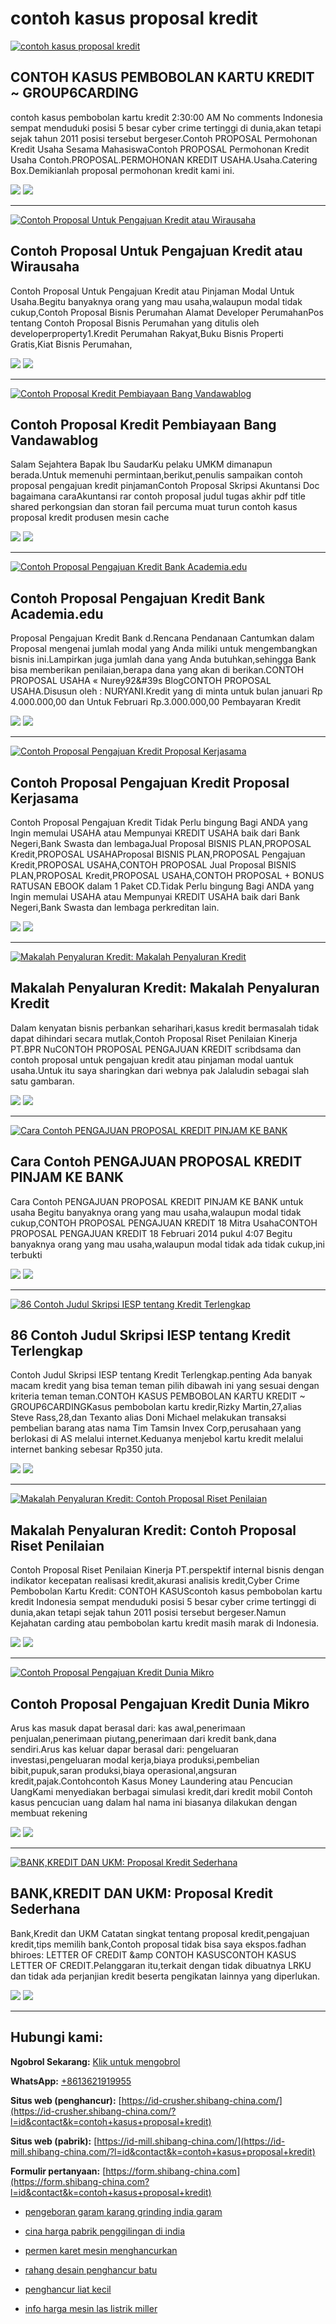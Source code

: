 # contoh kasus proposal kredit

<a href="https://swt.shibang-china.com/?l=id&img&k=contoh+kasus+proposal+kredit" target="_blank">![contoh kasus proposal kredit](http://static.shibang-china.com/all-800x300/624.jpg)</a>

## CONTOH KASUS PEMBOBOLAN KARTU KREDIT ~ GROUP6CARDING
contoh kasus pembobolan kartu kredit 2:30:00 AM No comments Indonesia sempat menduduki posisi 5 besar cyber crime tertinggi di dunia,akan tetapi sejak tahun 2011 posisi tersebut bergeser.Contoh PROPOSAL Permohonan Kredit Usaha Sesama MahasiswaContoh PROPOSAL Permohonan Kredit Usaha Contoh.PROPOSAL.PERMOHONAN KREDIT USAHA.Usaha.Catering Box.Demikianlah proposal permohonan kredit kami ini.


<a href="https://whatsapp.shibangsoft.com/WhatsApp.php" target="_blank" title="WhatsApp">![](http://static.shibang-china.com/icon/whatsapp.png)</a> <a href="https://swt.shibang-china.com/?l=id&icon&k=contoh+kasus+proposal+kredit" target="_blank">![](http://static.shibang-china.com/icon/chat-id.png)</a>

---

<a href="https://swt.shibang-china.com/?l=id&img&k=contoh+kasus+proposal+kredit" target="_blank">![Contoh Proposal Untuk Pengajuan Kredit atau Wirausaha](http://static.shibang-china.com/all-800x300/1385.jpg)</a>

## Contoh Proposal Untuk Pengajuan Kredit atau Wirausaha
Contoh Proposal Untuk Pengajuan Kredit atau Pinjaman Modal Untuk Usaha.Begitu banyaknya orang yang mau usaha,walaupun modal tidak cukup,Contoh Proposal Bisnis Perumahan Alamat Developer PerumahanPos tentang Contoh Proposal Bisnis Perumahan yang ditulis oleh developerproperty1.Kredit Perumahan Rakyat,Buku Bisnis Properti Gratis,Kiat Bisnis Perumahan,


<a href="https://whatsapp.shibangsoft.com/WhatsApp.php" target="_blank" title="WhatsApp">![](http://static.shibang-china.com/icon/whatsapp.png)</a> <a href="https://swt.shibang-china.com/?l=id&icon&k=contoh+kasus+proposal+kredit" target="_blank">![](http://static.shibang-china.com/icon/chat-id.png)</a>

---

<a href="https://swt.shibang-china.com/?l=id&img&k=contoh+kasus+proposal+kredit" target="_blank">![Contoh Proposal Kredit Pembiayaan Bang Vandawablog](http://static.shibang-china.com/all-800x300/1165.jpg)</a>

## Contoh Proposal Kredit Pembiayaan Bang Vandawablog
Salam Sejahtera Bapak Ibu SaudarKu pelaku UMKM dimanapun berada.Untuk memenuhi permintaan,berikut,penulis sampaikan contoh proposal pengajuan kredit pinjamanContoh Proposal Skripsi Akuntansi Doc bagaimana caraAkuntansi rar contoh proposal judul tugas akhir pdf title shared perkongsian dan storan fail percuma muat turun contoh kasus proposal kredit produsen mesin cache


<a href="https://whatsapp.shibangsoft.com/WhatsApp.php" target="_blank" title="WhatsApp">![](http://static.shibang-china.com/icon/whatsapp.png)</a> <a href="https://swt.shibang-china.com/?l=id&icon&k=contoh+kasus+proposal+kredit" target="_blank">![](http://static.shibang-china.com/icon/chat-id.png)</a>

---

<a href="https://swt.shibang-china.com/?l=id&img&k=contoh+kasus+proposal+kredit" target="_blank">![Contoh Proposal Pengajuan Kredit Bank Academia.edu](http://static.shibang-china.com/all-800x300/396.jpg)</a>

## Contoh Proposal Pengajuan Kredit Bank Academia.edu
Proposal Pengajuan Kredit Bank d.Rencana Pendanaan Cantumkan dalam Proposal mengenai jumlah modal yang Anda miliki untuk mengembangkan bisnis ini.Lampirkan juga jumlah dana yang Anda butuhkan,sehingga Bank bisa memberikan penilaian,berapa dana yang akan di berikan.CONTOH PROPOSAL USAHA « Nurey92&#39s BlogCONTOH PROPOSAL USAHA.Disusun oleh : NURYANI.Kredit yang di minta untuk bulan januari Rp 4.000.000,00 dan Untuk Februari Rp.3.000.000,00 Pembayaran Kredit


<a href="https://whatsapp.shibangsoft.com/WhatsApp.php" target="_blank" title="WhatsApp">![](http://static.shibang-china.com/icon/whatsapp.png)</a> <a href="https://swt.shibang-china.com/?l=id&icon&k=contoh+kasus+proposal+kredit" target="_blank">![](http://static.shibang-china.com/icon/chat-id.png)</a>

---

<a href="https://swt.shibang-china.com/?l=id&img&k=contoh+kasus+proposal+kredit" target="_blank">![Contoh Proposal Pengajuan Kredit Proposal Kerjasama](http://static.shibang-china.com/all-800x300/492.jpg)</a>

## Contoh Proposal Pengajuan Kredit Proposal Kerjasama
Contoh Proposal Pengajuan Kredit Tidak Perlu bingung Bagi ANDA yang Ingin memulai USAHA atau Mempunyai KREDIT USAHA baik dari Bank Negeri,Bank Swasta dan lembagaJual Proposal BISNIS PLAN,PROPOSAL Kredit,PROPOSAL USAHAProposal BISNIS PLAN,PROPOSAL Pengajuan Kredit,PROPOSAL USAHA,CONTOH PROPOSAL Jual Proposal BISNIS PLAN,PROPOSAL Kredit,PROPOSAL USAHA,CONTOH PROPOSAL + BONUS RATUSAN EBOOK dalam 1 Paket CD.Tidak Perlu bingung Bagi ANDA yang Ingin memulai USAHA atau Mempunyai KREDIT USAHA baik dari Bank Negeri,Bank Swasta dan lembaga perkreditan lain.


<a href="https://whatsapp.shibangsoft.com/WhatsApp.php" target="_blank" title="WhatsApp">![](http://static.shibang-china.com/icon/whatsapp.png)</a> <a href="https://swt.shibang-china.com/?l=id&icon&k=contoh+kasus+proposal+kredit" target="_blank">![](http://static.shibang-china.com/icon/chat-id.png)</a>

---

<a href="https://swt.shibang-china.com/?l=id&img&k=contoh+kasus+proposal+kredit" target="_blank">![Makalah Penyaluran Kredit: Makalah Penyaluran Kredit](http://static.shibang-china.com/all-800x300/1096.jpg)</a>

## Makalah Penyaluran Kredit: Makalah Penyaluran Kredit
Dalam kenyatan bisnis perbankan seharihari,kasus kredit bermasalah tidak dapat dihindari secara mutlak,Contoh Proposal Riset Penilaian Kinerja PT.BPR NuCONTOH PROPOSAL PENGAJUAN KREDIT scribdsama dan contoh proposal untuk pengajuan kredit atau pinjaman modal uantuk usaha.Untuk itu saya sharingkan dari webnya pak Jalaludin sebagai slah satu gambaran.


<a href="https://whatsapp.shibangsoft.com/WhatsApp.php" target="_blank" title="WhatsApp">![](http://static.shibang-china.com/icon/whatsapp.png)</a> <a href="https://swt.shibang-china.com/?l=id&icon&k=contoh+kasus+proposal+kredit" target="_blank">![](http://static.shibang-china.com/icon/chat-id.png)</a>

---

<a href="https://swt.shibang-china.com/?l=id&img&k=contoh+kasus+proposal+kredit" target="_blank">![Cara Contoh PENGAJUAN PROPOSAL KREDIT PINJAM KE BANK](http://static.shibang-china.com/all-800x300/189.jpg)</a>

## Cara Contoh PENGAJUAN PROPOSAL KREDIT PINJAM KE BANK
Cara Contoh PENGAJUAN PROPOSAL KREDIT PINJAM KE BANK untuk usaha Begitu banyaknya orang yang mau usaha,walaupun modal tidak cukup,CONTOH PROPOSAL PENGAJUAN KREDIT 18 Mitra UsahaCONTOH PROPOSAL PENGAJUAN KREDIT 18 Februari 2014 pukul 4:07 Begitu banyaknya orang yang mau usaha,walaupun modal tidak ada tidak cukup,ini terbukti


<a href="https://whatsapp.shibangsoft.com/WhatsApp.php" target="_blank" title="WhatsApp">![](http://static.shibang-china.com/icon/whatsapp.png)</a> <a href="https://swt.shibang-china.com/?l=id&icon&k=contoh+kasus+proposal+kredit" target="_blank">![](http://static.shibang-china.com/icon/chat-id.png)</a>

---

<a href="https://swt.shibang-china.com/?l=id&img&k=contoh+kasus+proposal+kredit" target="_blank">![86 Contoh Judul Skripsi IESP tentang Kredit Terlengkap](http://static.shibang-china.com/all-800x300/1023.jpg)</a>

## 86 Contoh Judul Skripsi IESP tentang Kredit Terlengkap
Contoh Judul Skripsi IESP tentang Kredit Terlengkap.penting Ada banyak macam kredit yang bisa teman teman pilih dibawah ini yang sesuai dengan kriteria teman teman.CONTOH KASUS PEMBOBOLAN KARTU KREDIT ~ GROUP6CARDINGKasus pembobolan kartu kredir,Rizky Martin,27,alias Steve Rass,28,dan Texanto alias Doni Michael melakukan transaksi pembelian barang atas nama Tim Tamsin Invex Corp,perusahaan yang berlokasi di AS melalui internet.Keduanya menjebol kartu kredit melalui internet banking sebesar Rp350 juta.


<a href="https://whatsapp.shibangsoft.com/WhatsApp.php" target="_blank" title="WhatsApp">![](http://static.shibang-china.com/icon/whatsapp.png)</a> <a href="https://swt.shibang-china.com/?l=id&icon&k=contoh+kasus+proposal+kredit" target="_blank">![](http://static.shibang-china.com/icon/chat-id.png)</a>

---

<a href="https://swt.shibang-china.com/?l=id&img&k=contoh+kasus+proposal+kredit" target="_blank">![Makalah Penyaluran Kredit: Contoh Proposal Riset Penilaian](http://static.shibang-china.com/all-800x300/755.jpg)</a>

## Makalah Penyaluran Kredit: Contoh Proposal Riset Penilaian
Contoh Proposal Riset Penilaian Kinerja PT.perspektif internal bisnis dengan indikator kecepatan realisasi kredit,akurasi analisis kredit,Cyber Crime Pembobolan Kartu Kredit: CONTOH KASUScontoh kasus pembobolan kartu kredit Indonesia sempat menduduki posisi 5 besar cyber crime tertinggi di dunia,akan tetapi sejak tahun 2011 posisi tersebut bergeser.Namun Kejahatan carding atau pembobolan kartu kredit masih marak di Indonesia.


<a href="https://whatsapp.shibangsoft.com/WhatsApp.php" target="_blank" title="WhatsApp">![](http://static.shibang-china.com/icon/whatsapp.png)</a> <a href="https://swt.shibang-china.com/?l=id&icon&k=contoh+kasus+proposal+kredit" target="_blank">![](http://static.shibang-china.com/icon/chat-id.png)</a>

---

<a href="https://swt.shibang-china.com/?l=id&img&k=contoh+kasus+proposal+kredit" target="_blank">![Contoh Proposal Pengajuan Kredit Dunia Mikro](http://static.shibang-china.com/all-800x300/287.jpg)</a>

## Contoh Proposal Pengajuan Kredit Dunia Mikro
Arus kas masuk dapat berasal dari: kas awal,penerimaan penjualan,penerimaan piutang,penerimaan dari kredit bank,dana sendiri.Arus kas keluar dapar berasal dari: pengeluaran investasi,pengeluaran modal kerja,biaya produksi,pembelian bibit,pupuk,saran produksi,biaya operasional,angsuran kredit,pajak.Contohcontoh Kasus Money Laundering atau Pencucian UangKami menyediakan berbagai simulasi kredit,dari kredit mobil Contoh kasus pencucian uang dalam hal nama ini biasanya dilakukan dengan membuat rekening


<a href="https://whatsapp.shibangsoft.com/WhatsApp.php" target="_blank" title="WhatsApp">![](http://static.shibang-china.com/icon/whatsapp.png)</a> <a href="https://swt.shibang-china.com/?l=id&icon&k=contoh+kasus+proposal+kredit" target="_blank">![](http://static.shibang-china.com/icon/chat-id.png)</a>

---

<a href="https://swt.shibang-china.com/?l=id&img&k=contoh+kasus+proposal+kredit" target="_blank">![BANK,KREDIT DAN UKM: Proposal Kredit Sederhana](http://static.shibang-china.com/all-800x300/1455.jpg)</a>

## BANK,KREDIT DAN UKM: Proposal Kredit Sederhana
Bank,Kredit dan UKM Catatan singkat tentang proposal kredit,pengajuan kredit,tips memilih bank,Contoh proposal tidak bisa saya ekspos.fadhan bhiroes: LETTER OF CREDIT &amp CONTOH KASUSCONTOH KASUS LETTER OF CREDIT.Pelanggaran itu,terkait dengan tidak dibuatnya LRKU dan tidak ada perjanjian kredit beserta pengikatan lainnya yang diperlukan.


<a href="https://whatsapp.shibangsoft.com/WhatsApp.php" target="_blank" title="WhatsApp">![](http://static.shibang-china.com/icon/whatsapp.png)</a> <a href="https://swt.shibang-china.com/?l=id&icon&k=contoh+kasus+proposal+kredit" target="_blank">![](http://static.shibang-china.com/icon/chat-id.png)</a>

---
## Hubungi kami:

**Ngobrol Sekarang:** [Klik untuk mengobrol](https://swt.shibang-china.com?l=id&contact&k=contoh+kasus+proposal+kredit)

**WhatsApp:**  [+8613621919955](https://whatsapp.shibangsoft.com/WhatsApp.php)

**Situs web (penghancur):** [https://id-crusher.shibang-china.com/](https://id-crusher.shibang-china.com/?l=id&contact&k=contoh+kasus+proposal+kredit)

**Situs web (pabrik):** [https://id-mill.shibang-china.com/](https://id-mill.shibang-china.com/?l=id&contact&k=contoh+kasus+proposal+kredit)

**Formulir pertanyaan:** [https://form.shibang-china.com](https://form.shibang-china.com?l=id&contact&k=contoh+kasus+proposal+kredit)

* [pengeboran garam karang grinding india garam](../34/pengeboran%20garam%20karang%20grinding%20india%20garam.md)

* [cina harga pabrik penggilingan di india](../40/cina%20harga%20pabrik%20penggilingan%20di%20india.md)

* [permen karet mesin menghancurkan](../34/permen%20karet%20mesin%20menghancurkan.md)

* [rahang desain penghancur batu](../40/rahang%20desain%20penghancur%20batu.md)

* [penghancur liat kecil](../40/penghancur%20liat%20kecil.md)

* [info harga mesin las listrik miller](../39/info%20harga%20mesin%20las%20listrik%20miller.md)